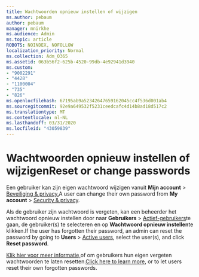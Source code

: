```yaml
---
title: Wachtwoorden opnieuw instellen of wijzigen
ms.author: pebaum
author: pebaum
manager: mnirkhe
ms.audience: Admin
ms.topic: article
ROBOTS: NOINDEX, NOFOLLOW
localization_priority: Normal
ms.collection: Adm_O365
ms.assetid: 063b56f2-625b-4520-99db-4e92941d3940
ms.custom:
- "9002291"
- "4428"
- "1100004"
- "735"
- "826"
ms.openlocfilehash: 67195ab9a52342647659162045cc4f536d001ab4
ms.sourcegitcommit: 92e9a649532f5231ceedcafc4d14b8ad18d517c2
ms.translationtype: MT
ms.contentlocale: nl-NL
ms.lasthandoff: 03/31/2020
ms.locfileid: "43059839"
---
```

# <a name="reset-or-change-passwords"></a><span data-ttu-id="c9d2c-102">Wachtwoorden opnieuw instellen of wijzigen</span><span class="sxs-lookup"><span data-stu-id="c9d2c-102">Reset or change passwords</span></span>

<span data-ttu-id="c9d2c-103">Een gebruiker kan zijn eigen wachtwoord wijzigen vanuit **Mijn account** > [Beveiliging & privacy.](https://portal.office.com/account/#security)</span><span class="sxs-lookup"><span data-stu-id="c9d2c-103">A user can change their own password from **My account** > [Security & privacy](https://portal.office.com/account/#security).</span></span>
  
<span data-ttu-id="c9d2c-104">Als de gebruiker zijn wachtwoord is vergeten, kan een beheerder het wachtwoord opnieuw instellen door naar **Gebruikers** > [Actief-gebruikers](https://portal.office.com/adminportal/home#/users)te gaan, de gebruiker(s) te selecteren en op **Wachtwoord opnieuw instellen**te klikken.</span><span class="sxs-lookup"><span data-stu-id="c9d2c-104">If the user has forgotten their password, an admin can reset the password by going to **Users** > [Active users](https://portal.office.com/adminportal/home#/users), select the user(s), and click **Reset password**.</span></span>
  
<span data-ttu-id="c9d2c-105">[Klik hier voor meer informatie,](https://docs.microsoft.com/office365/admin/add-users/reset-passwords)of om gebruikers hun eigen vergeten wachtwoorden te laten resetten.</span><span class="sxs-lookup"><span data-stu-id="c9d2c-105">[Click here to learn more](https://docs.microsoft.com/office365/admin/add-users/reset-passwords), or to let users reset their own forgotten passwords.</span></span>
